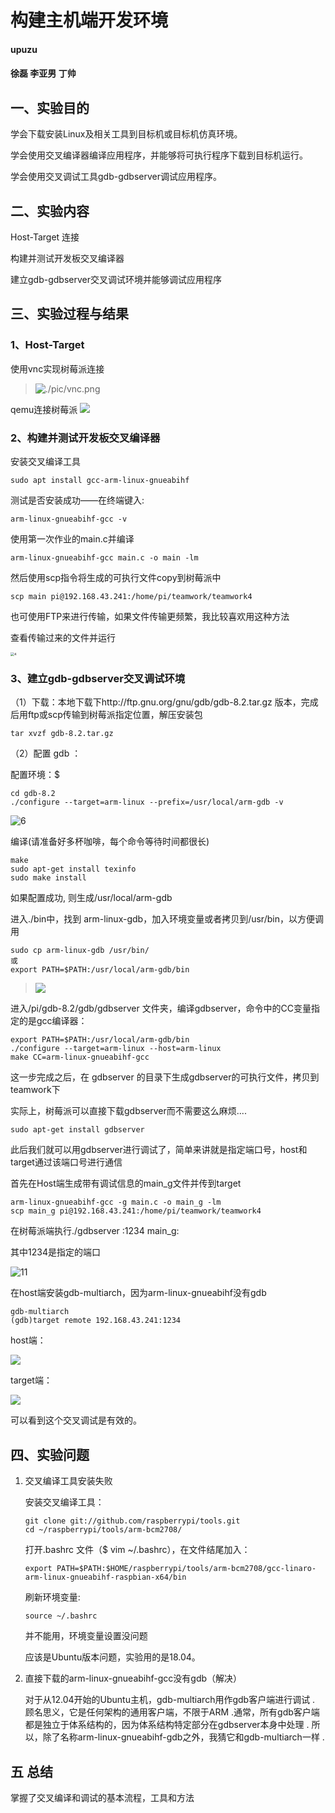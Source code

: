 # 构建主机端开发环境

#### upuzu

#### 徐磊 李亚男 丁帅

## 一、实验目的
学会下载安装Linux及相关工具到目标机或目标机仿真环境。 

学会使用交叉编译器编译应用程序，并能够将可执行程序下载到目标机运行。 

学会使用交叉调试工具gdb-gdbserver调试应用程序。 


## 二、实验内容

Host-Target 连接 

构建并测试开发板交叉编译器

建立gdb-gdbserver交叉调试环境并能够调试应用程序

## 三、实验过程与结果

### 1、Host-Target

使用vnc实现树莓派连接

> ![./pic/vnc.png](D:\project\嵌入式软件开发技术与工具\Teamwork\teamwork4\pic\vnc.png)

qemu连接树莓派
![](D:\project\嵌入式软件开发技术与工具\Teamwork\teamwork4\pic\qemu.png)

### 2、构建并测试开发板交叉编译器 

安装交叉编译工具

```
sudo apt install gcc-arm-linux-gnueabihf
```

测试是否安装成功——在终端键入:
```
arm-linux-gnueabihf-gcc -v 
```
使用第一次作业的main.c并编译

```
arm-linux-gnueabihf-gcc main.c -o main -lm 
```
然后使用scp指令将生成的可执行文件copy到树莓派中

```
scp main pi@192.168.43.241:/home/pi/teamwork/teamwork4
```

也可使用FTP来进行传输，如果文件传输更频繁，我比较喜欢用这种方法

查看传输过来的文件并运行

<img src="D:\project\嵌入式软件开发技术与工具\Teamwork\teamwork4\pic\result1.png" alt="4" style="zoom:38%;" />

### 3、建立gdb-gdbserver交叉调试环境

（1）下载：本地下载下http://ftp.gnu.org/gnu/gdb/gdb-8.2.tar.gz 版本，完成后用ftp或scp传输到树莓派指定位置，解压安装包

```
tar xvzf gdb-8.2.tar.gz
```

（2）配置 gdb ：

配置环境：$

```
cd gdb-8.2
./configure --target=arm-linux --prefix=/usr/local/arm-gdb -v 
```

![6](D:\project\嵌入式软件开发技术与工具\Teamwork\teamwork4\pic\compile.png)

编译(请准备好多杯咖啡，每个命令等待时间都很长)

```
make
sudo apt-get install texinfo
sudo make install
```

如果配置成功, 则生成/usr/local/arm-gdb 

进入./bin中，找到 arm-linux-gdb，加入环境变量或者拷贝到/usr/bin，以方便调用 

```
sudo cp arm-linux-gdb /usr/bin/ 
或
export PATH=$PATH:/usr/local/arm-gdb/bin
```
> ![](D:\project\嵌入式软件开发技术与工具\Teamwork\teamwork4\pic\arm_gdb.png)

进入/pi/gdb-8.2/gdb/gdbserver 文件夹，编译gdbserver，命令中的CC变量指定的是gcc编译器： 

```
export PATH=$PATH:/usr/local/arm-gdb/bin 
./configure --target=arm-linux --host=arm-linux 
make CC=arm-linux-gnueabihf-gcc
```

这一步完成之后，在 gdbserver 的目录下生成gdbserver的可执行文件，拷贝到teamwork下

实际上，树莓派可以直接下载gdbserver而不需要这么麻烦....

```
sudo apt-get install gdbserver
```

此后我们就可以用gdbserver进行调试了，简单来讲就是指定端口号，host和target通过该端口号进行通信

首先在Host端生成带有调试信息的main_g文件并传到target

```
arm-linux-gnueabihf-gcc -g main.c -o main_g -lm
scp main_g pi@192.168.43.241:/home/pi/teamwork/teamwork4
```

在树莓派端执行./gdbserver :1234 main_g:

其中1234是指定的端口

![11](11.jpg)

在host端安装gdb-multiarch，因为arm-linux-gnueabihf没有gdb

```
gdb-multiarch
(gdb)target remote 192.168.43.241:1234 
```

host端：

![](D:\project\嵌入式软件开发技术与工具\Teamwork\teamwork4\pic\host.png)

target端：

![](D:\project\嵌入式软件开发技术与工具\Teamwork\teamwork4\pic\target.png)

可以看到这个交叉调试是有效的。 

## 四、实验问题

1. 交叉编译工具安装失败

   安装交叉编译工具：

   ```
   git clone git://github.com/raspberrypi/tools.git 
   cd ~/raspberrypi/tools/arm-bcm2708/ 
   ```

   打开.bashrc 文件（$ vim ~/.bashrc），在文件结尾加入：

   ```
   export PATH=$PATH:$HOME/raspberrypi/tools/arm-bcm2708/gcc-linaro-arm-linux-gnueabihf-raspbian-x64/bin 
   ```

   刷新环境变量:

   ```
   source ~/.bashrc
   ```

   并不能用，环境变量设置没问题

   应该是Ubuntu版本问题，实验用的是18.04。

2. 直接下载的arm-linux-gnueabihf-gcc没有gdb（解决）

   对于从12.04开始的Ubuntu主机，gdb-multiarch用作gdb客户端进行调试 . 顾名思义，它是任何架构的通用客户端，不限于ARM .通常，所有gdb客户端都是独立于体系结构的，因为体系结构特定部分在gdbserver本身中处理 . 所以，除了名称arm-linux-gnueabihf-gdb之外，我猜它和gdb-multiarch一样 .

## 五 总结

掌握了交叉编译和调试的基本流程，工具和方法






